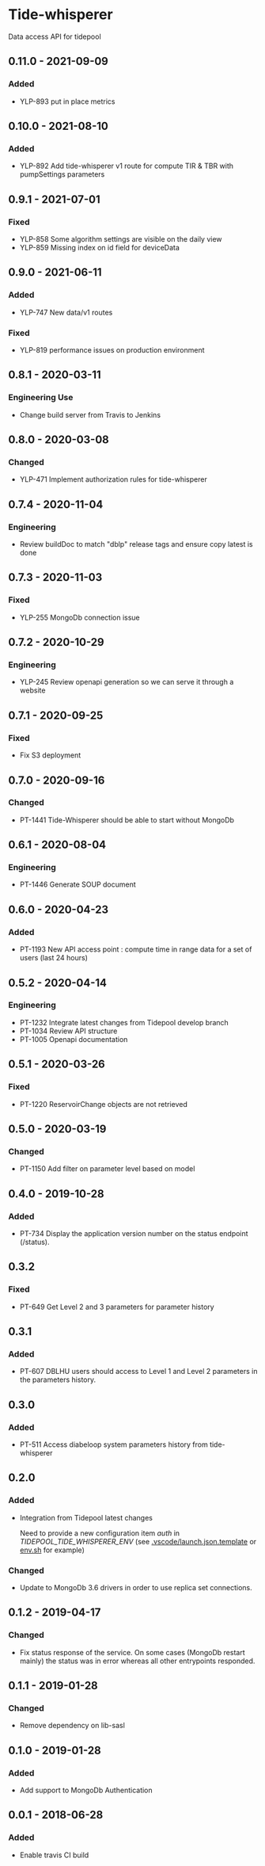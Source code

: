 # Tide-whisperer

Data access API for tidepool

## 0.11.0 - 2021-09-09
### Added
- YLP-893 put in place metrics 

## 0.10.0 - 2021-08-10
### Added
- YLP-892 Add tide-whisperer v1 route for compute TIR & TBR with pumpSettings parameters

## 0.9.1 - 2021-07-01
### Fixed
- YLP-858 Some algorithm settings are visible on the daily view
- YLP-859 Missing index on id field for deviceData

## 0.9.0 - 2021-06-11
### Added
- YLP-747 New data/v1 routes
### Fixed
- YLP-819 performance issues on production environment


## 0.8.1 - 2020-03-11
### Engineering Use
- Change build server from Travis to Jenkins

## 0.8.0 - 2020-03-08
### Changed
- YLP-471 Implement authorization rules for tide-whisperer

## 0.7.4 - 2020-11-04
### Engineering
- Review buildDoc to match "dblp" release tags and ensure copy latest is done

## 0.7.3 - 2020-11-03
### Fixed
- YLP-255 MongoDb connection issue

## 0.7.2 - 2020-10-29
### Engineering
- YLP-245 Review openapi generation so we can serve it through a website

## 0.7.1 - 2020-09-25
### Fixed
- Fix S3 deployment

## 0.7.0 - 2020-09-16
### Changed
- PT-1441 Tide-Whisperer should be able to start without MongoDb

## 0.6.1 - 2020-08-04
### Engineering
- PT-1446 Generate SOUP document

## 0.6.0 - 2020-04-23
### Added 
- PT-1193 New API access point : compute time in range data for a set of users (last 24 hours)

## 0.5.2 - 2020-04-14
### Engineering
- PT-1232 Integrate latest changes from Tidepool develop branch
- PT-1034 Review API structure
- PT-1005 Openapi documentation

## 0.5.1 - 2020-03-26
### Fixed
- PT-1220 ReservoirChange objects are not retrieved

## 0.5.0 - 2020-03-19
### Changed
- PT-1150 Add filter on parameter level based on model

## 0.4.0 - 2019-10-28 
### Added 
- PT-734 Display the application version number on the status endpoint (/status).

## 0.3.2 
### Fixed 
- PT-649 Get Level 2 and 3 parameters for parameter history

## 0.3.1
### Added
- PT-607 DBLHU users should access to Level 1 and Level 2 parameters in the parameters history.

## 0.3.0
### Added
- PT-511 Access diabeloop system parameters history from tide-whisperer

## 0.2.0 
### Added
- Integration from Tidepool latest changes

  Need to provide a new configuration item _auth_ in _TIDEPOOL_TIDE_WHISPERER_ENV_  (see [.vscode/launch.json.template](.vscode/launch.json.template) or [env.sh](env.sh) for example)

### Changed
- Update to MongoDb 3.6 drivers in order to use replica set connections. 

## 0.1.2 - 2019-04-17

### Changed
- Fix status response of the service. On some cases (MongoDb restart mainly) the status was in error whereas all other entrypoints responded.

## 0.1.1 - 2019-01-28

### Changed
- Remove dependency on lib-sasl

## 0.1.0 - 2019-01-28

### Added
- Add support to MongoDb Authentication

## 0.0.1 - 2018-06-28

### Added
- Enable travis CI build 
